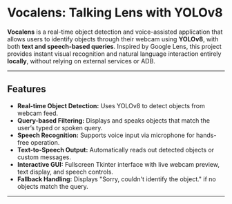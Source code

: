# Vocalens: Talking Lens with YOLOv8

**Vocalens** is a real-time object detection and voice-assisted application that allows users to identify objects through their webcam using **YOLOv8**, with both **text and speech-based queries**. Inspired by Google Lens, this project provides instant visual recognition and natural language interaction entirely **locally**, without relying on external services or ADB.

---

## Features

- **Real-time Object Detection:** Uses YOLOv8 to detect objects from webcam feed.  
- **Query-based Filtering:** Displays and speaks objects that match the user’s typed or spoken query.  
- **Speech Recognition:** Supports voice input via microphone for hands-free operation.  
- **Text-to-Speech Output:** Automatically reads out detected objects or custom messages.  
- **Interactive GUI:** Fullscreen Tkinter interface with live webcam preview, text display, and speech controls.  
- **Fallback Handling:** Displays "Sorry, couldn't identify the object." if no objects match the query.

---

